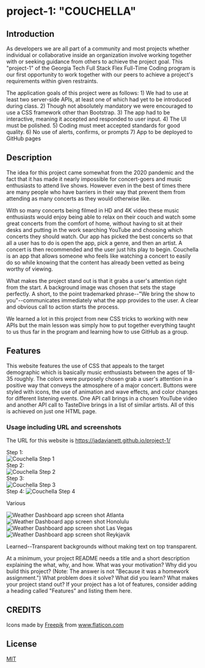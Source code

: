 # project-1: "COUCHELLA"

## Introduction 

As developers we are all part of a community and most projects whether individual or collaborative inside an organization involve working together with or seeking guidance from others to achieve the project goal.  This "project-1" of the Georgia Tech Full Stack Flex Full-Time Coding program is our first opportunity to work together with our peers to achieve a project's requirements within given restraints.

The application goals of this project were as follows:
    1) We had to use at least two server-side APIs, at least one of which had yet to be introduced during class.
    2) Though not absolutely mandatory we were encouraged to use a CSS framework other than Bootstrap.
    3) The app had to be interactive, meaning it accepted and responded to user input.
    4) The UI must be polished.
    5) Coding must meet accepted standards for good quality.
    6) No use of alerts, confirms, or prompts
    7) App to be deployed to GitHub pages

## Description

The idea for this project came somewhat from the 2020 pandemic and the fact that it has made it nearly impossible for concert-goers and music enthusiasts to attend live shows.  However even in the best of times there are many people who have barriers in their way that prevent them from attending as many concerts as they would otherwise like.

With so many concerts being filmed in HD and 4K video these music enthusiasts would enjoy being able to relax on their couch and watch some great concerts from the comfort of home, without having to sit at their desks and putting in the work searching YouTube and choosing which concerts they should watch. Our app has picked the best concerts so that all a user has to do is open the app, pick a genre, and then an artist.  A concert is then recommended and the user just hits play to begin.  Couchella is an app that allows someone who feels like watching a concert to easily do so while knowing that the content has already been vetted as being worthy of viewing.

What makes the project stand out is that it grabs a user's attention right from the start.  A background image was chosen that sets the stage perfectly.  A short, to the point trademarked phrase--"We bring the show to you"--communicates immediately what the app provides to the user.  A clear and obvious call to action starts the process.

We learned a lot in this project from new CSS tricks to working with new APIs but the main lesson was simply how to put together everything taught to us thus far in the program and learning how to use GitHub as a group.

## Features

This website features the use of CSS that appeals to the target demographic which is basically music enthusiasts between the ages of 18-35 roughly.  The colors were purposely chosen grab a user's attention in a positive way that conveys the atmosphere of a major concert.  Buttons were styled with icons, the use of animation and wave effects, and color changes for different listening events.  One API call brings in a chosen YouTube video and another API call to TasteDive brings in a list of similar artists.  All of this is achieved on just one HTML page.

### Usage including URL and screenshots

The URL for this website is https://jadavianett.github.io/project-1/

Step 1:
<br>
<img src ="./images.Step1.png" alt= "Couchella Step 1">
<br>
Step 2:
<br>
<img src ="./images.Step2.png" alt= "Couchella Step 2">
<br>
Step 3:
<br>
<img src ="./images.Step3.png" alt= "Couchella Step 3">
<br>
Step 4:
<img src ="./images.Step4.png" alt= "Couchella Step 4">
<br>


Various 

<img src ="./Atlanta.png" alt= "Weather Dashboard app screen shot Atlanta">
<img src ="./Honolulu.png" alt= "Weather Dashboard app screen shot Honolulu">
<img src ="./Las Vegas.png" alt= "Weather Dashboard app screen shot Las Vegas">
<img src ="./Reykjavik.png" alt= "Weather Dashboard app screen shot Reykjavik">



Learned--Transparent backgrounds without making text on top transparent.


At a minimum, your project README needs a title and a short description explaining the what, why, and how. What was your motivation? Why did you build this project? (Note: The answer is not "Because it was a homework assignment.") What problem does it solve? What did you learn? What makes your project stand out? If your project has a lot of features, consider adding a heading called "Features" and listing them here.




## CREDITS

<div>Icons made by <a href="http://www.freepik.com/" title="Freepik">Freepik</a> from <a href="https://www.flaticon.com/" title="Flaticon">www.flaticon.com</a></div>



## License
[MIT](https://choosealicense.com/licenses/mit/)